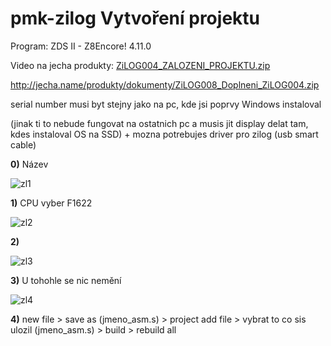# pmk-zilog Vytvoření projektu
Program: ZDS II - Z8Encore! 4.11.0

Video na jecha produkty: [ZiLOG004_ZALOZENI_PROJEKTU.zip](http://jecha.name/produkty/dokumenty/ZiLOG004_ZALOZENI_PROJEKTU.zip)

<http://jecha.name/produkty/dokumenty/ZiLOG008_Doplneni_ZiLOG004.zip>

serial number musi byt stejny jako na pc, kde jsi poprvy Windows instaloval

(jinak ti to nebude fungovat na ostatnich pc a musis jit display delat tam, kdes instaloval OS na SSD) + mozna potrebujes driver pro zilog (usb smart cable)


**0)** Název

![zl1](https://user-images.githubusercontent.com/55453339/167260836-a974b57c-11c8-4ac7-9020-7e2a74ae0845.png)


**1)** CPU vyber F1622

![zl2](https://user-images.githubusercontent.com/55453339/167260849-8dcbf2d9-bb5d-450e-bf7a-d01f0b45556b.png)

**2)**

![zl3](https://user-images.githubusercontent.com/55453339/167260861-e9c6ceba-c975-4762-acfe-959643527253.png)

**3)** U tohohle se nic nemění

![zl4](https://user-images.githubusercontent.com/55453339/167260866-4aa6702d-f6eb-4bef-a751-395f1dea428e.png)

**4)** 
new file > save as (jmeno_asm.s) > project add file > vybrat to co sis ulozil (jmeno_asm.s) > build > rebuild all
